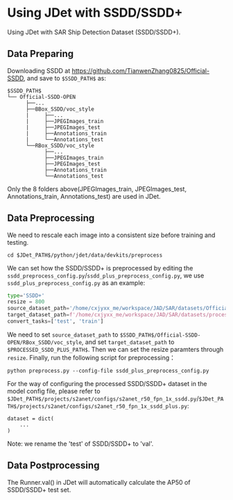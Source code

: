 # Using JDet with SSDD/SSDD+
Using JDet with SAR Ship Detection Dataset (SSDD/SSDD+).
## Data Preparing
Downloading SSDD at https://github.com/TianwenZhang0825/Official-SSDD, and save to `$SSDD_PATH$` as:
```
$SSDD_PATH$
└── Official-SSDD-OPEN
      ├──...
      ├──BBox_SSDD/voc_style
      |     ├──...
      |     ├──JPEGImages_train
      |     ├──JPEGImages_test
      |     ├──Annotations_train
      |     └──Annotations_test
      └──RBox_SSDD/voc_style
            ├──...
            ├──JPEGImages_train
            ├──JPEGImages_test
            ├──Annotations_train
            └──Annotations_test
```
Only the 8 folders above(JPEGImages_train, JPEGImages_test, Annotations_train, Annotations_test) are used in JDet.
## Data Preprocessing
We need to rescale each image into a consistent size before training and testing.
```
cd $JDet_PATH$/python/jdet/data/devkits/preprocess
```
We can set how the SSDD/SSDD+ is preprocessed by editing the `ssdd_preprocess_config.py`/`ssdd_plus_preprocess_config.py`, we use `ssdd_plus_preprocess_config.py` as an example:
```python
type='SSDD+'
resize = 800
source_dataset_path='/home/cxjyxx_me/workspace/JAD/SAR/datasets/Official-SSDD-OPEN/RBox_SSDD/voc_style'
target_dataset_path=f'/home/cxjyxx_me/workspace/JAD/SAR/datasets/processed_SSDD_plus/'
convert_tasks=['test', 'train']
```
We need to set `source_dataset_path` to `$SSDD_PATH$/Official-SSDD-OPEN/RBox_SSDD/voc_style`, and set `target_dataset_path` to `$PROCESSED_SSDD_PLUS_PATH$`.
Then we can set the resize paramters through `resize`.
Finally, run the following script for preprocessing：
```
python preprocess.py --config-file ssdd_plus_preprocess_config.py
```
For the way of configuring the processed SSDD/SSDD+ dataset in the model config file, please refer to `$JDet_PATH$/projects/s2anet/configs/s2anet_r50_fpn_1x_ssdd.py`/`$JDet_PATH$/projects/s2anet/configs/s2anet_r50_fpn_1x_ssdd_plus.py`:
```
dataset = dict(
    ...
)
```
Note: we rename the 'test' of SSDD/SSDD+ to 'val'.
## Data Postprocessing
The Runner.val() in JDet will automatically calculate the AP50 of SSDD/SSDD+ test set. 